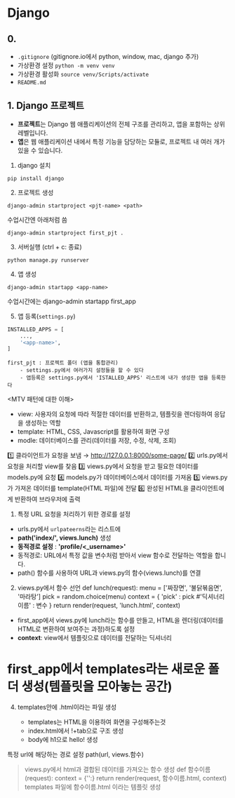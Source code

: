 # Django
## 0. 

- `.gitignore` (gitignore.io에서 python, window, mac, django 추가)
- 가상환경 설정 `python -m venv venv`
- 가상환경 활성화 `source venv/Scripts/activate`
- `README.md`

## 1. Django  프로젝트
- **프로젝트**는 Django 웹 애플리케이션의 전체 구조를 관리하고, 앱을 포함하는 상위 레벨입니다.
- **앱**은 웹 애플리케이션 내에서 특정 기능을 담당하는 모듈로, 프로젝트 내 여러 개가 있을 수 있습니다.
1. django 설치
```shell
pip install django
```

2. 프로젝트 생성
```shell
django-admin startproject <pjt-name> <path>
```
수업시간엔 아래처럼 씀
```
django-admin startproject first_pjt .
```

3. 서버실행 (ctrl + c: 종료)
```shell
python manage.py runserver
```

4. 앱 생성
```shell
django-admin startapp <app-name>
```
수업시간에는 django-admin startapp first_app

5. 앱 등록(`settings.py`)
```python
INSTALLED_APPS = [
    ...,
    '<app-name>',
]
```
    first_pjt : 프로젝트 폴더 (앱을 통합관리)
        - settings.py에서 여러가지 설정들을 할 수 있다
        - 앱등록은 settings.py에서 'ISTALLED_APPS' 리스트에 내가 생성한 앱을 등록한다

<MTV 패턴에 대한 이해>
- view: 사용자의 요청에 따라 적절한 데이터를 반환하고, 템플릿을 렌더링하여 응답을 생성하는 역할
- template: HTML, CSS, Javascript를 활용하여 화면 구성
- modle: 데이터베이스를 관리(데이터를 저장, 수정, 삭제, 조회)

1️⃣ 클라이언트가 요청을 보냄 → http://127.0.0.1:8000/some-page/
2️⃣ urls.py에서 요청을 처리할 view를 찾음 
3️⃣ views.py에서 요청을 받고 필요한 데이터를 models.py에 요청
4️⃣ models.py가 데이터베이스에서 데이터를 가져옴
5️⃣ views.py가 가져온 데이터를 template(HTML 파일)에 전달
6️⃣ 완성된 HTML을 클라이언트에게 반환하여 브라우저에 출력


1. 특정 URL 요청을 처리하기 위한 경로를 설정
- urls.py에서 `urlpateerns`라는 리스트에
- **path('index/', views.lunch)** 생성
- **동적경로 설정** : **'profile/<_username>'**
- 동적경로: URL에서 특정 값을 변수처럼 받아서 view 함수로 전달하는 역할을 합니다.
- path() 함수를 사용하여 URL과 views.py의 함수(views.lunch)를 연결

2.  views.py에서 <lunch> 함수 선언
def lunch(request):
    menu = ['짜장면', '불닭볶음면', '마라탕']
    pick = random.choice(menu)
    context = {
        'pick' : pick #'딕셔너리이름' : 변수
    }
    return render(request, 'lunch.html', context)
- first_app에서 views.py에 lunch라는 함수를 만들고, HTML을 렌더링(데이터를 HTML로 변환하여 보여주는 과정)하도록 설정
- **context**: view에서 템플릿으로 데이터를 전달하는 딕셔너리

# first_app에서 templates라는 새로운 폴더 생성(템플릿을 모아놓는 공간)

4. templates안에 <index>.html이라는 파일 생성
    - templates는 HTML을 이용하여 화면을 구성해주는것
    - index.html에서 !+tab으로 구조 생성
    - body에 h1으로 hello! 생성



특정 url에 해당하는 경로 설정 path(url, views.함수)
> views.py에서 html과 결합된 데이터를 가져오는 함수 생성
def 함수이름(request):
context = {'':}
return render(request, 함수이름.html, context)
> templates 파일에 함수이름.html 이라는 템플릿 생성